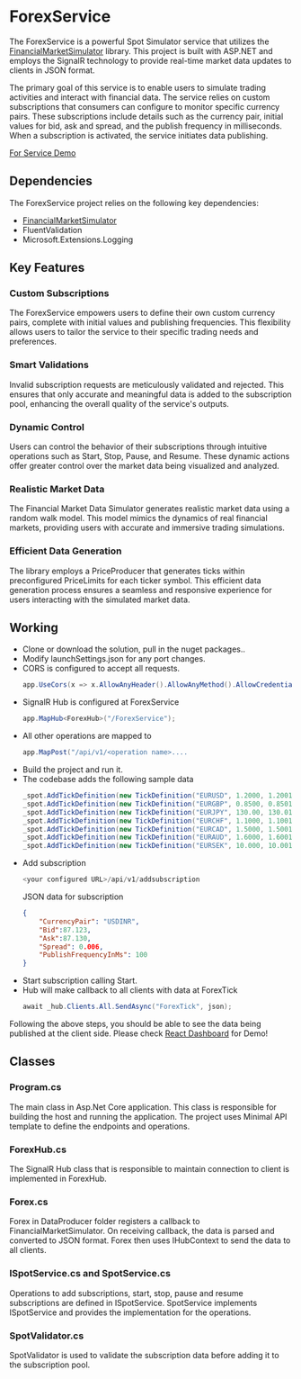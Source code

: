 # ForexService

The ForexService is a powerful Spot Simulator service that utilizes the [FinancialMarketSimulator](https://github.com/ambarishvaidya/FinancialMarketSimulator) library. This project is built with ASP.NET and employs the SignalR technology to provide real-time market data updates to clients in JSON format.

The primary goal of this service is to enable users to simulate trading activities and interact with financial data. The service relies on custom subscriptions that consumers can configure to monitor specific currency pairs. These subscriptions include details such as the currency pair, initial values for bid, ask and spread, and the publish frequency in milliseconds. When a subscription is activated, the service initiates data publishing.

[For Service Demo](https://github.com/ambarishvaidya/ReactTradeWatchDashboard)

## Dependencies

The ForexService project relies on the following key dependencies:

- [FinancialMarketSimulator](https://github.com/ambarishvaidya/FinancialMarketSimulator)
- FluentValidation
- Microsoft.Extensions.Logging

## Key Features

### Custom Subscriptions

The ForexService empowers users to define their own custom currency pairs, complete with initial values and publishing frequencies. This flexibility allows users to tailor the service to their specific trading needs and preferences.

### Smart Validations

Invalid subscription requests are meticulously validated and rejected. This ensures that only accurate and meaningful data is added to the subscription pool, enhancing the overall quality of the service's outputs.

### Dynamic Control

Users can control the behavior of their subscriptions through intuitive operations such as Start, Stop, Pause, and Resume. These dynamic actions offer greater control over the market data being visualized and analyzed.

### Realistic Market Data

The Financial Market Data Simulator generates realistic market data using a random walk model. This model mimics the dynamics of real financial markets, providing users with accurate and immersive trading simulations.

### Efficient Data Generation

The library employs a PriceProducer that generates ticks within preconfigured PriceLimits for each ticker symbol. This efficient data generation process ensures a seamless and responsive experience for users interacting with the simulated market data.

## Working

-	Clone or download the solution, pull in the nuget packages..
-	Modify launchSettings.json for any port changes.			
-	CORS is configured to accept all requests.
	```csharp
	app.UseCors(x => x.AllowAnyHeader().AllowAnyMethod().AllowCredentials().SetIsOriginAllowed(origin => true));
	```
-	SignalR Hub is configured at ForexService
	```csharp
	app.MapHub<ForexHub>("/ForexService");
	```
-	All other operations are mapped to
	```csharp
	app.MapPost("/api/v1/<operation name>....
	```
-	Build the project and run it.
-	The codebase adds the following sample data
  	```csharp
	_spot.AddTickDefinition(new TickDefinition("EURUSD", 1.2000, 1.2001, 0.001, 1000));
	_spot.AddTickDefinition(new TickDefinition("EURGBP", 0.8500, 0.8501, 0.001, 1500));
	_spot.AddTickDefinition(new TickDefinition("EURJPY", 130.00, 130.01, 0.01, 1750));
	_spot.AddTickDefinition(new TickDefinition("EURCHF", 1.1000, 1.1001, 0.001, 800));
	_spot.AddTickDefinition(new TickDefinition("EURCAD", 1.5000, 1.5001, 0.001, 1200));
	_spot.AddTickDefinition(new TickDefinition("EURAUD", 1.6000, 1.6001, 0.001, 2000));
	_spot.AddTickDefinition(new TickDefinition("EURSEK", 10.000, 10.001, 0.001, 900));
   	```
-	Add subscription
	```csharp
	<your configured URL>/api/v1/addsubscription
	```
	JSON data for subscription
	```json
	{
		"CurrencyPair": "USDINR",
		"Bid":87.123,
		"Ask":87.130,
		"Spread": 0.006,
		"PublishFrequencyInMs": 100
	}
	```
-	Start subscription calling Start.
-	Hub will make callback to all clients with data at ForexTick
	```csharp
	await _hub.Clients.All.SendAsync("ForexTick", json);	
	```

Following the above steps, you should be able to see the data being published at the client side. 
Please check [React Dashboard](https://github.com/ambarishvaidya/ReactTradeWatchDashboard) for Demo!

## Classes

### Program.cs
The main class in Asp.Net Core application. This class is responsible for building the host and running the application.
The project uses Minimal API template to define the endpoints and operations.

### ForexHub.cs
The SignalR Hub class that is responsible to maintain connection to client is implemented in ForexHub.

### Forex.cs
Forex in DataProducer folder registers a callback to FinancialMarketSimulator. On receiving callback, the data is parsed and converted to JSON format.
Forex then uses IHubContext to send the data to all clients.

### ISpotService.cs and SpotService.cs
Operations to add subscriptions, start, stop, pause and resume subscriptions are defined in ISpotService.
SpotService implements ISpotService and provides the implementation for the operations.

### SpotValidator.cs
SpotValidator is used to validate the subscription data before adding it to the subscription pool.
